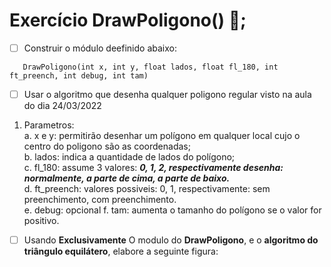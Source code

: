 # Exercício DrawPoligono() 🔷;

- [ ] Construir o módulo deefinido abaixo:
```cp
   DrawPoligono(int x, int y, float lados, float fl_180, int ft_preench, int debug, int tam)
```
- [ ] Usar o algoritmo que desenha qualquer poligono regular visto na aula do dia 24/03/2022 
1. Parametros: <br />
    a. x e y: permitirão desenhar um polígono em qualquer local cujo o centro do poligono são as coordenadas; <br/>
    b. lados: indica a quantidade de lados do polígono; <br/>
    c. fl_180: assume 3 valores: ***0, 1, 2, respectivamente desenha: normalmente, a parte de cima, a parte de baixo.***  <br/>
    d. ft_preench: valores possiveis: 0, 1, respectivamente: sem preenchimento, com preenchimento.  <br/>
    e. debug: opcional
    f. tam: aumenta o tamanho do polígono se o valor for positivo.
- [ ] Usando **Exclusivamente** O modulo do **DrawPoligono**, e o **algoritmo do triângulo equilátero**, elabore a seguinte figura:
